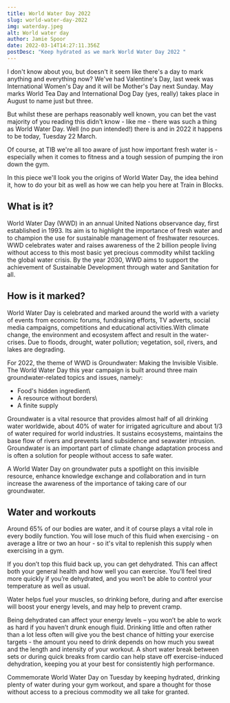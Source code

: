 ```yaml
---
title: World Water Day 2022
slug: world-water-day-2022
img: waterday.jpeg
alt: World water day
author: Jamie Spoor
date: 2022-03-14T14:27:11.356Z
postDesc: "Keep hydrated as we mark World Water Day 2022 "
---
```

I don't know about you, but doesn't it seem like there's a day to mark anything and everything now? We've had Valentine's Day, last week was International Women's Day and it will be Mother's Day next Sunday. May marks World Tea Day and International Dog Day (yes, really) takes place in August to name just but three. 

But whilst these are perhaps reasonably well known, you can bet the vast majority of you reading this didn't know - like me - there was such a thing as World Water Day. Well (no pun intended!) there is and in 2022 it happens to be today, Tuesday 22 March.

Of course, at TIB we're all too aware of just how important fresh water is - especially when it comes to fitness and a tough session of pumping the iron down the gym. 

In this piece we'll look you the origins of World Water Day, the idea behind it, how to do your bit as well as how we can help you here at Train in Blocks. 

## What is it?

World Water Day (WWD) in an annual United Nations observance day, first established in 1993. Its aim is to highlight the importance of fresh water and to champion the use for sustainable management of freshwater resources. WWD celebrates water and raises awareness of the 2 billion people living without access to this most basic yet precious commodity whilst tackling the global water crisis. By the year 2030, WWD aims to support the achievement of Sustainable Development through water and Sanitation for all. 

## How is it marked?

World Water Day is celebrated and marked around the world with a variety of events from economic forums, fundraising efforts, TV adverts, social media campaigns, competitions and educational activities.With climate change, the environment and ecosystem affect and result in the water-crises. Due to floods, drought, water pollution; vegetation, soil, rivers, and lakes are degrading.

For 2022, the theme of WWD is Groundwater: Making the Invisible Visible. The World Water Day this year campaign is built around three main groundwater-related topics and issues, namely: 

* Food's hidden ingredient\
* A resource without borders\
* A finite supply 

Groundwater is a vital resource that provides almost half of all drinking water worldwide, about 40% of water for irrigated agriculture and about 1/3 of water required for world industries. It sustains ecosystems, maintains the base flow of rivers and prevents land subsidence and seawater intrusion. Groundwater is an important part of climate change adaptation process and is often a solution for people without access to safe water.

A World Water Day on groundwater puts a spotlight on this invisible resource, enhance knowledge exchange and collaboration and in turn increase the awareness of the importance of taking care of our groundwater.

<markdown-image src="waterbottle1.jpg" alt="waterbottle"></markdown-image>

## Water and workouts

Around 65% of our bodies are water, and it of course plays a vital role in every bodily function. You will lose much of this fluid when exercising - on average a litre or two an hour - so it's vital to replenish this supply when exercising in a gym. 

If you don’t top this fluid back up, you can get dehydrated. This can affect both your general health and how well you can exercise. You’ll feel tired more quickly if you’re dehydrated, and you won’t be able to control your temperature as well as usual.

Water helps fuel your muscles, so drinking before, during and after exercise will boost your energy levels, and may help to prevent cramp.

Being dehydrated can affect your energy levels – you won’t be able to work as hard if you haven’t drunk enough fluid. Drinking little and often rather than a lot less often will give you the best chance of hitting your exercise targets - the amount you need to drink depends on how much you sweat and the length and intensity of your workout. A short water break between sets or during quick breaks from cardio can help stave off exercise-induced dehydration, keeping you at your best for consistently high performance.

Commemorate World Water Day on Tuesday by keeping hydrated, drinking plenty of water during your gym workout, and spare a thought for those without access to a precious commodity we all take for granted.